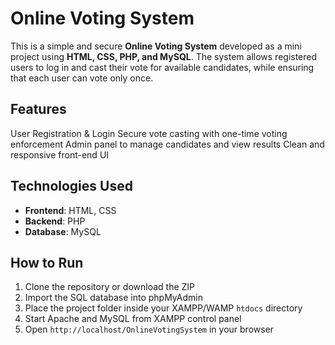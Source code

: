 # Online Voting System

This is a simple and secure **Online Voting System** developed as a mini project using **HTML, CSS, PHP, and MySQL**. The system allows registered users to log in and cast their vote for available candidates, while ensuring that each user can vote only once.

## Features

 User Registration & Login
 Secure vote casting with one-time voting enforcement
 Admin panel to manage candidates and view results
 Clean and responsive front-end UI

## Technologies Used

- **Frontend**: HTML, CSS
- **Backend**: PHP
- **Database**: MySQL

##  How to Run

1. Clone the repository or download the ZIP
2. Import the SQL database into phpMyAdmin
3. Place the project folder inside your XAMPP/WAMP `htdocs` directory
4. Start Apache and MySQL from XAMPP control panel
5. Open `http://localhost/OnlineVotingSystem` in your browser

